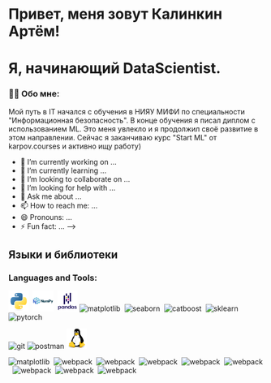 # Привет, меня зовут Калинкин Артём! 
# Я, начинающий DataScientist. 

### :man_technologist: Обо мне:
Мой путь в IT начался с обучения в НИЯУ МИФИ по специальности "Информационная безопасность". В конце обучения я писал диплом с использованием ML. Это меня увлекло и я продолжил своё развитие в этом направлении. Сейчас я заканчиваю курс "Start ML" от karpov.courses и активно ищу работу)


- 🔭 I’m currently working on ...
- 🌱 I’m currently learning ...
- 👯 I’m looking to collaborate on ...
- 🤔 I’m looking for help with ...
- 💬 Ask me about ...
- 📫 How to reach me: ...
- 😄 Pronouns: ...
- ⚡ Fun fact: ...
-->

## Языки и библиотеки 

<h3 align="left">Languages and Tools:</h3>
<p align="left"> 

  </a>
  </a> 





<img src="https://raw.githubusercontent.com/devicons/devicon/master/icons/python/python-original.svg" title="python" alt="python" width="40" height="40"/>&nbsp;
<img src="https://github.com/devicons/devicon/blob/master/icons/numpy/numpy-original-wordmark.svg" title="numpy" alt="numpy" width="40" height="40"/>&nbsp;
<img src="https://github.com/devicons/devicon/blob/master/icons/pandas/pandas-original-wordmark.svg" title="pandas" alt="pandas" width="40" height="40" />
<img src="https://ru.wikipedia.org/wiki/Matplotlib#/media/Файл:Matplotlib_icon.svg" title="matplotlib" alt="matplotlib" width="40" height="40"/>&nbsp;
<img src="https://seaborn.pydata.org/_images/logo-mark-lightbg.svg" title="seaborn" alt="seaborn" width="40" height="40"/>&nbsp;
<img src="https://ru.wikipedia.org/wiki/Файл:CatBoostLogo.png" title="catboost" alt="catboost" width="40" height="40"/>&nbsp;
<img src="https://upload.wikimedia.org/wikipedia/commons/0/05/Scikit_learn_logo_small.svg" title="sklearn" alt="sklearn" width="40" height="40"/>&nbsp;
<img src="https://www.vectorlogo.zone/logos/pytorch/pytorch-icon.svg" title="pytorch" alt="pytorch" width="40" height="40"/>&nbsp;


<img src="https://www.vectorlogo.zone/logos/git-scm/git-scm-icon.svg" alt="git" width="40" height="40"/>
<img src="https://www.vectorlogo.zone/logos/getpostman/getpostman-icon.svg" alt="postman" width="40" height="40"/>
<img src="https://raw.githubusercontent.com/devicons/devicon/master/icons/linux/linux-original.svg" alt="linux" width="40" height="40"/>


<img src="https://ru.wikipedia.org/wiki/Matplotlib#/media/Файл:Matplotlib_icon.svg" title="matplotlib" alt="matplotlib" width="40" height="40"/>&nbsp;
<img src="" title="webpack" alt="webpack" width="40" height="40"/>&nbsp;
<img src="" title="webpack" alt="webpack" width="40" height="40"/>&nbsp;
<img src="" title="webpack" alt="webpack" width="40" height="40"/>&nbsp;
<img src="" title="webpack" alt="webpack" width="40" height="40"/>&nbsp;
<img src="" title="webpack" alt="webpack" width="40" height="40"/>&nbsp;
<img src="" title="webpack" alt="webpack" width="40" height="40"/>&nbsp;
<img src="" title="webpack" alt="webpack" width="40" height="40"/>&nbsp;
<img src="" title="webpack" alt="webpack" width="40" height="40"/>&nbsp;


</p>
